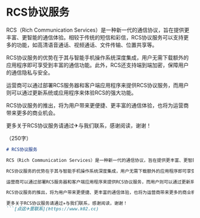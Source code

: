 # RCS协议服务

RCS（Rich Communication Services）是一种新一代的通信协议，旨在提供更丰富、更智能的通信体验。相较于传统的短信和彩信，RCS协议服务可以支持更多的功能，如高清语音通话、视频通话、文件传输、位置共享等。

RCS协议服务的优势在于其与智能手机操作系统深度集成，用户无需下载额外的应用程序即可享受到丰富的通信功能。此外，RCS还支持端到端加密，保障用户的通信隐私与安全。

运营商可以通过部署RCS服务器和客户端应用程序来提供RCS协议服务，而用户则可以通过更新系统或应用程序来体验RCS的强大功能。

RCS协议服务的推出，将为用户带来更便捷、更丰富的通信体验，也将为运营商带来更多的商业机会。

更多关于RCS协议服务请通过✈与我们联系，感谢阅读，谢谢！

（250字）

```markdown
# RCS协议服务

RCS（Rich Communication Services）是一种新一代的通信协议，旨在提供更丰富、更智能的通信体验。相较于传统的短信和彩信，RCS协议服务可以支持更多的功能，如高清语音通话、视频通话、文件传输、位置共享等。

RCS协议服务的优势在于其与智能手机操作系统深度集成，用户无需下载额外的应用程序即可享受到丰富的通信功能。此外，RCS还支持端到端加密，保障用户的通信隐私与安全。

运营商可以通过部署RCS服务器和客户端应用程序来提供RCS协议服务，而用户则可以通过更新系统或应用程序来体验RCS的强大功能。

RCS协议服务的推出，将为用户带来更便捷、更丰富的通信体验，也将为运营商带来更多的商业机会。

更多关于RCS协议服务请通过✈与我们联系，感谢阅读，谢谢！
```[点这✈里联系](https://www.k02.cc)